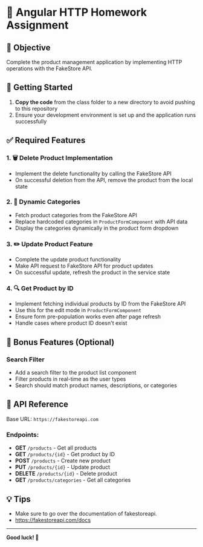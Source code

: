 # 📝 Angular HTTP Homework Assignment

## 🎯 Objective

Complete the product management application by implementing HTTP operations with the FakeStore API.

## 🚀 Getting Started

1. **Copy the code** from the class folder to a new directory to avoid pushing to this repository
2. Ensure your development environment is set up and the application runs successfully

## ✅ Required Features

### 1. 🗑️ Delete Product Implementation

- Implement the delete functionality by calling the FakeStore API
- On successful deletion from the API, remove the product from the local state

### 2. 📂 Dynamic Categories

- Fetch product categories from the FakeStore API
- Replace hardcoded categories in `ProductFormComponent` with API data
- Display the categories dynamically in the product form dropdown

### 3. ✏️ Update Product Feature

- Complete the update product functionality
- Make API request to FakeStore API for product updates
- On successful update, refresh the product in the service state

### 4. 🔍 Get Product by ID

- Implement fetching individual products by ID from the FakeStore API
- Use this for the edit mode in `ProductFormComponent`
- Ensure form pre-population works even after page refresh
- Handle cases where product ID doesn't exist

## 🌟 Bonus Features (Optional)

### Search Filter

- Add a search filter to the product list component
- Filter products in real-time as the user types
- Search should match product names, descriptions, or categories

## 🔗 API Reference

Base URL: `https://fakestoreapi.com`

### Endpoints:

- **GET** `/products` - Get all products
- **GET** `/products/{id}` - Get product by ID
- **POST** `/products` - Create new product
- **PUT** `/products/{id}` - Update product
- **DELETE** `/products/{id}` - Delete product
- **GET** `/products/categories` - Get all categories

## 💡 Tips

- Make sure to go over the documentation of fakestoreapi.
- https://fakestoreapi.com/docs

---

**Good luck! 🚀**
